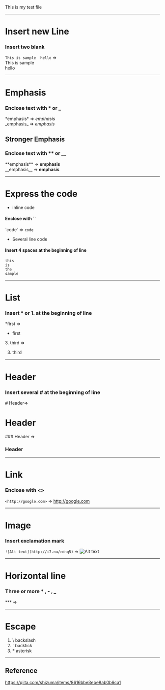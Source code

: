 This is my test file  

***

# Insert new Line

### Insert two blank
`This is sample  hello` =>   
This is sample  
hello

***

# Emphasis  

### Enclose text with * or _  
\*emphasis\* => *emphasis*  
\_emphasis\_ => _emphasis_  

## Stronger Emphasis  

### Enclose text with ** or __  
\*\*emphasis\*\* => **emphasis**  
\_\_emphasis\_\_ => __emphasis__  

***

# Express the code

* inline code  
#### Enclose with \`\`
\`code\` => `code`

* Several line code

#### Insert 4 spaces at the beginning of line

    this  
    is  
    the  
    sample  

***

# List

### Insert * or 1. at the beginning of line

\*first =>  
* first    

3\. third =>  

3. third  

***

# Header

### Insert several # at the beginning of line
 
\# Header=>  
# Header  

\### Header =>  
### Header

***

# Link

### Enclose with <>

`<http://google.com>` => <http://google.com>

***

# Image

### Insert exclamation mark

`![Alt text](http://i7.nu/rdnq5)` => ![Alt text](http://i7.nu/rdnq5)

 ***
 
# Horizontal line

### Three or more * , - , _

\*\*\* =>  
***


# Escape

1. \ backslash  
2. \` backtick
3. \* asterisk

***

## Reference
<https://qiita.com/shizuma/items/8616bbe3ebe8ab0b6ca1>

